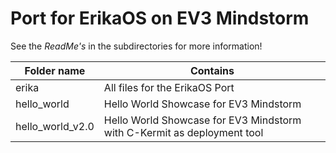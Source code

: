 # Port for ErikaOS on EV3 Mindstorm

See the *ReadMe's* in the subdirectories for more information!

| Folder name  | Contains                                                                                                                     |
|--------------|------------------------------------------------------------------------------------------------------------------------------|
| erika         | All files for the ErikaOS Port |
| hello_world        | Hello World Showcase for EV3 Mindstorm                     |
| hello_world_v2.0        | Hello World Showcase for EV3 Mindstorm with C-Kermit as deployment tool                    |